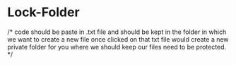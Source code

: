 # Lock-Folder

/* code should be paste in .txt file and should be kept in the folder in which we want to create a new file
once clicked on that txt file would create a new private folder for you where we should keep our files need to be protected. */

